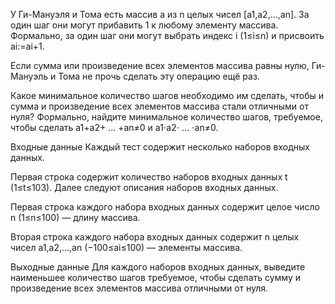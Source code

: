 У Ги-Мануэля и Тома есть массив a из n целых чисел [a1,a2,…,an]. За один шаг они могут прибавить 1 к любому элементу массива. Формально, за один шаг они могут выбрать индекс i (1≤i≤n) и присвоить ai:=ai+1.

Если сумма или произведение всех элементов массива равны нулю, Ги-Мануэль и Тома не прочь сделать эту операцию ещё раз.

Какое минимальное количество шагов необходимо им сделать, чтобы и сумма и произведение всех элементов массива стали отличными от нуля? Формально, найдите минимальное количество шагов, требуемое, чтобы сделать a1+a2+ … +an≠0 и a1⋅a2⋅ … ⋅an≠0.

Входные данные
Каждый тест содержит несколько наборов входных данных.

Первая строка содержит количество наборов входных данных t (1≤t≤103). Далее следуют описания наборов входных данных.

Первая строка каждого набора входных данных содержит целое число n (1≤n≤100) — длину массива.

Вторая строка каждого набора входных данных содержит n целых чисел a1,a2,…,an (−100≤ai≤100) — элементы массива.

Выходные данные
Для каждого наборов входных данных, выведите наименьшее количество шагов требуемое, чтобы сделать сумму и произведение всех элементов массива отличными от нуля.